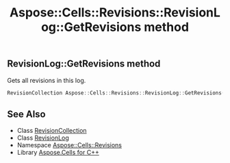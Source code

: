 ﻿---
title: Aspose::Cells::Revisions::RevisionLog::GetRevisions method
linktitle: GetRevisions
second_title: Aspose.Cells for C++ API Reference
description: 'Aspose::Cells::Revisions::RevisionLog::GetRevisions method. Gets all revisions in this log in C++.'
type: docs
weight: 700
url: /cpp/aspose.cells.revisions/revisionlog/getrevisions/
---
## RevisionLog::GetRevisions method


Gets all revisions in this log.

```cpp
RevisionCollection Aspose::Cells::Revisions::RevisionLog::GetRevisions()
```

## See Also

* Class [RevisionCollection](../../revisioncollection/)
* Class [RevisionLog](../)
* Namespace [Aspose::Cells::Revisions](../../)
* Library [Aspose.Cells for C++](../../../)
